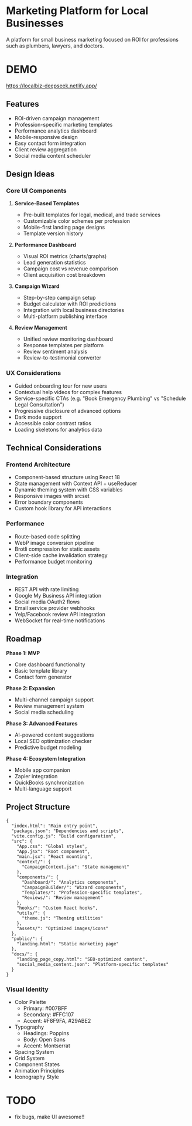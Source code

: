 # Marketing Platform for Local Businesses

A platform for small business marketing focused on ROI for professions such as plumbers, lawyers,
and doctors.

# DEMO

https://localbiz-deepseek.netlify.app/

## Features

- ROI-driven campaign management
- Profession-specific marketing templates
- Performance analytics dashboard
- Mobile-responsive design
- Easy contact form integration
- Client review aggregation
- Social media content scheduler

## Design Ideas

### Core UI Components

1. **Service-Based Templates**

    - Pre-built templates for legal, medical, and trade services
    - Customizable color schemes per profession
    - Mobile-first landing page designs
    - Template version history

2. **Performance Dashboard**

    - Visual ROI metrics (charts/graphs)
    - Lead generation statistics
    - Campaign cost vs revenue comparison
    - Client acquisition cost breakdown

3. **Campaign Wizard**

    - Step-by-step campaign setup
    - Budget calculator with ROI predictions
    - Integration with local business directories
    - Multi-platform publishing interface

4. **Review Management**
    - Unified review monitoring dashboard
    - Response templates per platform
    - Review sentiment analysis
    - Review-to-testimonial converter

### UX Considerations

- Guided onboarding tour for new users
- Contextual help videos for complex features
- Service-specific CTAs (e.g. "Book Emergency Plumbing" vs "Schedule Legal Consultation")
- Progressive disclosure of advanced options
- Dark mode support
- Accessible color contrast ratios
- Loading skeletons for analytics data

## Technical Considerations

### Frontend Architecture

- Component-based structure using React 18
- State management with Context API + useReducer
- Dynamic theming system with CSS variables
- Responsive images with srcset
- Error boundary components
- Custom hook library for API interactions

### Performance

- Route-based code splitting
- WebP image conversion pipeline
- Brotli compression for static assets
- Client-side cache invalidation strategy
- Performance budget monitoring

### Integration

- REST API with rate limiting
- Google My Business API integration
- Social media OAuth2 flows
- Email service provider webhooks
- Yelp/Facebook review API integration
- WebSocket for real-time notifications

## Roadmap

**Phase 1: MVP**

- Core dashboard functionality
- Basic template library
- Contact form generator

**Phase 2: Expansion**

- Multi-channel campaign support
- Review management system
- Social media scheduling

**Phase 3: Advanced Features**

- AI-powered content suggestions
- Local SEO optimization checker
- Predictive budget modeling

**Phase 4: Ecosystem Integration**

- Mobile app companion
- Zapier integration
- QuickBooks synchronization
- Multi-language support

## Project Structure

```
{
  "index.html": "Main entry point",
  "package.json": "Dependencies and scripts",
  "vite.config.js": "Build configuration",
  "src": {
    "App.css": "Global styles",
    "App.jsx": "Root component",
    "main.jsx": "React mounting",
    "context/": {
      "CampaignContext.jsx": "State management"
    },
    "components/": {
      "Dashboard/": "Analytics components",
      "CampaignBuilder/": "Wizard components",
      "Templates/": "Profession-specific templates",
      "Reviews/": "Review management"
    },
    "hooks/": "Custom React hooks",
    "utils/": {
      "theme.js": "Theming utilities"
    },
    "assets/": "Optimized images/icons"
  },
  "public/": {
    "landing.html": "Static marketing page"
  },
  "docs/": {
    "landing_page_copy.html": "SEO-optimized content",
    "social_media_content.json": "Platform-specific templates"
  }
}
```

### Visual Identity

- Color Palette
    - Primary: #007BFF
    - Secondary: #FFC107
    - Accent: #F8F9FA, #29ABE2
- Typography
    - Headings: Poppins
    - Body: Open Sans
    - Accent: Montserrat
- Spacing System
- Grid System
- Component States
- Animation Principles
- Iconography Style

# TODO

- fix bugs, make UI awesome!!
